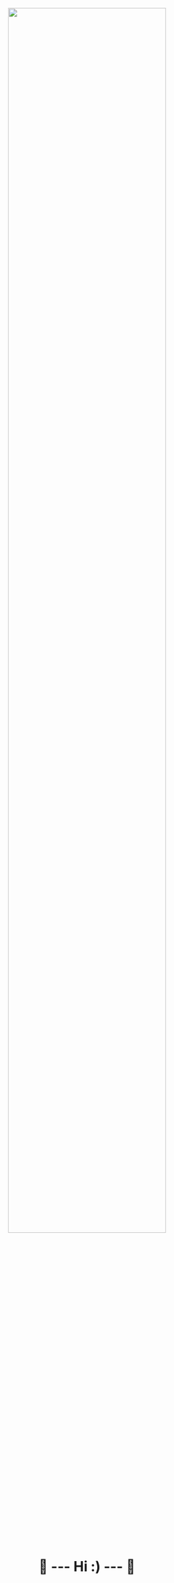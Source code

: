 

<p align="center">
<img src="https://i.pinimg.com/originals/9c/59/c2/9c59c25abfdd3b930c2f514c02bfef72.gif" height="80%" width="80%" />
<p/>

<h1 align="center"> 🧸 --- Hi :) --- 🧸 </h1>
<!--
**MonseMoreno/MonseMoreno** is a ✨ _special_ ✨ repository because its `README.md` (this file) appears on your GitHub profile.

Here are some ideas to get you started:

- 🔭 I’m currently working on ...
- 🌱 I’m currently learning ...
- 👯 I’m looking to collaborate on ...
- 🤔 I’m looking for help with ...
- 💬 Ask me about ...
- 📫 How to reach me: ...
- 😄 Pronouns: ...
- ⚡ Fun fact: ...
-->
